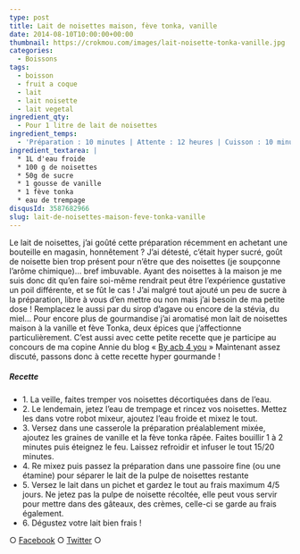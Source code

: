 ```yaml
---
type: post
title: Lait de noisettes maison, fève tonka, vanille
date: 2014-08-10T10:00:00+00:00
thumbnail: https://crokmou.com/images/lait-noisette-tonka-vanille.jpg
categories:
  - Boissons
tags:
  - boisson
  - fruit a coque
  - lait
  - lait noisette
  - lait vegetal
ingredient_qty:
  - Pour 1 litre de lait de noisettes
ingredient_temps:
  - 'Préparation : 10 minutes | Attente : 12 heures | Cuisson : 10 minutes'
ingredient_textarea: |
  * 1L d'eau froide
  * 100 g de noisettes
  * 50g de sucre
  * 1 gousse de vanille
  * 1 fève tonka
  * eau de trempage
disqusId: 3587682966
slug: lait-de-noisettes-maison-feve-tonka-vanille
---
```


Le lait de noisettes, j’ai goûté cette préparation récemment en achetant une bouteille en magasin, honnêtement ? J’ai détesté, c’était hyper sucré, goût de noisette bien trop présent pour n’être que des noisettes (je soupçonne l’arôme chimique)… bref imbuvable. Ayant des noisettes à la maison je me suis donc dit qu’en faire soi-même rendrait peut être l’expérience gustative un poil différente, et se fût le cas ! J’ai malgré tout ajouté un peu de sucre à la préparation, libre à vous d’en mettre ou non mais j’ai besoin de ma petite dose ! Remplacez le aussi par du sirop d’agave ou encore de la stévia, du miel… Pour encore plus de gourmandise j’ai aromatisé mon lait de noisettes maison à la vanille et fève Tonka, deux épices que j’affectionne particulièrement. C’est aussi avec cette petite recette que je participe au concours de ma copine Annie du blog « [By acb 4 you](http://www.byacb4you.com/2014/06/spice-cook-and-sun-concours-2-ans.html) » Maintenant assez discuté, passons donc à cette recette hyper gourmande !

##### Recette

* 1\. La veille, faites tremper vos noisettes décortiquées dans de l’eau.
* 2\. Le lendemain, jetez l’eau de trempage et rincez vos noisettes. Mettez les dans votre robot mixeur, ajoutez l’eau froide et mixez le tout.
* 3\. Versez dans une casserole la préparation préalablement mixée, ajoutez les graines de vanille et la fève tonka râpée. Faites bouillir 1 à 2 minutes puis éteignez le feu. Laissez refroidir et infuser le tout 15/20 minutes.
* 4\. Re mixez puis passez la préparation dans une passoire fine (ou une étamine) pour séparer le lait de la pulpe de noisettes restante
* 5\. Versez le lait dans un pichet et gardez le tout au frais maximum 4/5 jours. Ne jetez pas la pulpe de noisette récoltée, elle peut vous servir pour mettre dans des gâteaux, des crèmes, celle-ci se garde au frais également.
* 6\. Dégustez votre lait bien frais !

○ [Facebook](https://www.facebook.com/crokmou.blog) ○ [Twitter](https://twitter.com/Crokmou) ○